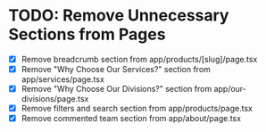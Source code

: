 # TODO: Remove Unnecessary Sections from Pages

- [x] Remove breadcrumb section from app/products/[slug]/page.tsx
- [x] Remove "Why Choose Our Services?" section from app/services/page.tsx
- [x] Remove "Why Choose Our Divisions?" section from app/our-divisions/page.tsx
- [x] Remove filters and search section from app/products/page.tsx
- [x] Remove commented team section from app/about/page.tsx
